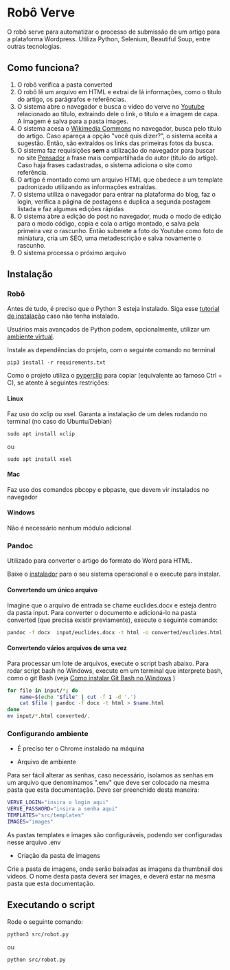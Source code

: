 # Robô Verve

O robô serve para automatizar o processo de submissão de um artigo para a plataforma Wordpress. Utiliza Python, Selenium, Beautiful Soup, entre outras tecnologias.

## Como funciona?
1. O robô verifica a pasta converted
1. O robô lê um arquivo em HTML e extrai de lá informações, como o título do artigo, os parágrafos e referências.
1. O sistema abre o navegador e busca o vídeo do verve no [Youtube](https://www.youtube.com) relacionado ao título, extraindo dele o link, o título e a imagem de capa. A imagem é salva para a pasta images.
1. O sistema acesa o [Wikimedia Commons](https://commons.wikimedia.org/wiki/Main_Page?uselang=pt-br) no navegador, busca pelo título do artigo. Caso apareça a opção "você quis dizer?", o sistema aceita a sugestão. Então, são extraídos os links das primeiras fotos da busca.
1. O sistema faz requisições **sem** a utilização do navegador para buscar no site [Pensador](https://www.pensador.com/) a frase mais compartilhada do autor (título do artigo). Caso haja frases cadastradas, o sistema adiciona o site como referência.
1. O artigo é montado como um arquivo HTML que obedece a um template padronizado utilizando as informações extraídas.
1. O sistema utiliza o navegador para entrar na plataforma do blog, faz o login, verifica a página de postagens e duplica a segunda postagem listada e faz algumas edições rápidas
1. O sistema abre a edição do post no navegador, muda o modo de edição para o modo código, copia e cola o artigo montado, e salva pela primeira vez o rascunho. Então submete a foto do Youtube como foto de miniatura, cria um SEO, uma metadescrição e salva novamente o rascunho.
1. O sistema processa o próximo arquivo


## Instalação

### Robô

Antes de tudo, é preciso que o Python 3 esteja instalado. Siga esse [tutorial de instalação](https://tutorial.djangogirls.org/pt/python_installation/) caso não tenha instalado.


Usuários mais avançados de Python podem, opcionalmente, utilizar um [ambiente virtual](https://docs.python.org/pt-br/3/tutorial/venv.html).


Instale as dependências do projeto, com o seguinte comando no terminal
```console
pip3 install -r requirements.txt
```

Como o projeto utiliza o [pyperclip](https://pypi.org/project/pyperclip/) para copiar (equivalente ao famoso Ctrl + C), se atente à seguintes restrições:

#### Linux

Faz uso do xclip ou xsel. Garanta a instalação de um deles rodando no terminal (no caso do Ubuntu/Debian)
```console
sudo apt install xclip
```
ou
 ```console
sudo apt install xsel
```
#### Mac

 Faz uso dos comandos pbcopy e pbpaste, que devem vir instalados no navegador
#### Windows

Não é necessário nenhum módulo adicional

### Pandoc

Utilizado para converter o artigo do formato do Word para HTML.

Baixe o [instalador](https://github.com/jgm/pandoc/releases/tag/2.18) para o seu sistema operacional e o execute para instalar.

#### Convertendo um único arquivo
Imagine que o arquivo de entrada se chame euclides.docx e esteja dentro da pasta input. Para converter o documento e adicioná-lo na pasta converted (que precisa existir previamente), execute o seguinte comando:

```sh
pandoc -f docx  input/euclides.docx -t html -o converted/euclides.html
```

#### Convertendo vários arquivos de uma vez

Para processar um lote de arquivos, execute o script bash abaixo. Para rodar script bash no Windows, execute em um terminal que interprete bash, como o git Bash (veja [Como instalar Git Bash no Windows](https://www.webdevdrops.com/git-bash-como-instalar-usar/) )

```sh
for file in input/*; do
    name=$(echo "$file" | cut -f 1 -d '.')
    cat $file | pandoc -f docx -t html > $name.html
done
mv input/*.html converted/.
```

### Configurando ambiente

- É preciso ter o Chrome instalado na máquina

- Arquivo de ambiente

Para ser fácil alterar as senhas, caso necessário, isolamos as senhas em um arquivo que denominamos ".env" que deve ser colocado na mesma pasta que esta documentação. Deve ser preenchido desta maneira:

```sh
VERVE_LOGIN="insira o login aqui"
VERVE_PASSWORD="insira a senha aqui"
TEMPLATES="src/templates"
IMAGES="images"
```
As pastas templates e images são configuráveis, podendo ser configuradas nesse arquivo .env

- Criação da pasta de imagens

Crie a pasta de imagens, onde serão baixadas as imagens da thumbnail dos vídeos. O nome desta pasta deverá ser images, e deverá estar na mesma pasta que esta documentação.

## Executando o script

Rode o seguinte comando:

```sh
python3 src/robot.py
```

ou

```sh
python src/robot.py
```
